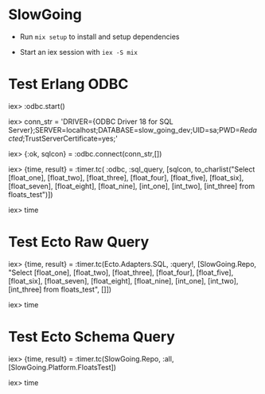 # SlowGoing

  * Run `mix setup` to install and setup dependencies

  * Start an iex session with `iex -S mix`

# Test Erlang ODBC

  iex> :odbc.start()
  
  iex> conn_str = 'DRIVER={ODBC Driver 18 for SQL Server};SERVER=localhost;DATABASE=slow_going_dev;UID=sa;PWD=*_Redacted_*;TrustServerCertificate=yes;'
  
  iex> {:ok, sqlcon} = :odbc.connect(conn_str,[])

  iex> {time, result} = :timer.tc( :odbc, :sql_query, [sqlcon, to_charlist("Select [float_one], [float_two], [float_three], [float_four], [float_five], [float_six], [float_seven], [float_eight], [float_nine], [int_one], [int_two], [int_three] from floats_test")])

  iex> time

# Test Ecto Raw Query

  iex> {time, result} = :timer.tc(Ecto.Adapters.SQL, :query!, [SlowGoing.Repo, "Select [float_one], [float_two], [float_three], [float_four], [float_five], [float_six], [float_seven], [float_eight], [float_nine], [int_one], [int_two], [int_three] from floats_test", []])
  
  iex> time

# Test Ecto Schema Query

  iex> {time, result} = :timer.tc(SlowGoing.Repo, :all, [SlowGoing.Platform.FloatsTest])
  
  iex> time